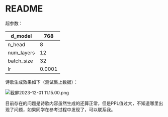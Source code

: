 # README

超参数：

| d_model | 768 |
| --- | --- |
| n_head | 8 |
| num_layers | 12 |
| batch_size | 32 |
| lr | 0.0001 |

诗歌生成效果如下（测试集上数据）：

![截屏2023-12-01 11.15.00.png](README%20705ef35f69404439bf78ef78ae6e944c/%25E6%2588%25AA%25E5%25B1%258F2023-12-01_11.15.00.png)

目前存在的问题是诗歌内容虽然生成的还算正常，但是PPL值过大，不知道哪里出现了问题，如果同学在参考过程中发现了，可以联系我。